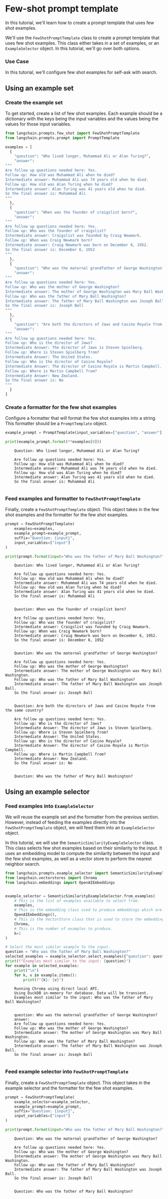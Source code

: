 # Few-shot prompt template

In this tutorial, we'll learn how to create a prompt template that uses few shot examples.

We'll use the `FewShotPromptTemplate` class to create a prompt template that uses few shot examples. This class either takes in a set of examples, or an `ExampleSelector` object. In this tutorial, we'll go over both options.

### Use Case

In this tutorial, we'll configure few shot examples for self-ask with search.


<!-- WARNING: THIS FILE WAS AUTOGENERATED! DO NOT EDIT! Instead, edit the notebook w/the location & name as this file. -->

## Using an example set

### Create the example set

To get started, create a list of few shot examples. Each example should be a dictionary with the keys being the input variables and the values being the values for those input variables.



```python
from langchain.prompts.few_shot import FewShotPromptTemplate
from langchain.prompts.prompt import PromptTemplate

examples = [
  {
    "question": "Who lived longer, Muhammad Ali or Alan Turing?",
    "answer": 
"""
Are follow up questions needed here: Yes.
Follow up: How old was Muhammad Ali when he died?
Intermediate answer: Muhammad Ali was 74 years old when he died.
Follow up: How old was Alan Turing when he died?
Intermediate answer: Alan Turing was 41 years old when he died.
So the final answer is: Muhammad Ali
"""
  },
  {
    "question": "When was the founder of craigslist born?",
    "answer": 
"""
Are follow up questions needed here: Yes.
Follow up: Who was the founder of craigslist?
Intermediate answer: Craigslist was founded by Craig Newmark.
Follow up: When was Craig Newmark born?
Intermediate answer: Craig Newmark was born on December 6, 1952.
So the final answer is: December 6, 1952
"""
  },
  {
    "question": "Who was the maternal grandfather of George Washington?",
    "answer":
"""
Are follow up questions needed here: Yes.
Follow up: Who was the mother of George Washington?
Intermediate answer: The mother of George Washington was Mary Ball Washington.
Follow up: Who was the father of Mary Ball Washington?
Intermediate answer: The father of Mary Ball Washington was Joseph Ball.
So the final answer is: Joseph Ball
"""
  },
  {
    "question": "Are both the directors of Jaws and Casino Royale from the same country?",
    "answer":
"""
Are follow up questions needed here: Yes.
Follow up: Who is the director of Jaws?
Intermediate Answer: The director of Jaws is Steven Spielberg.
Follow up: Where is Steven Spielberg from?
Intermediate Answer: The United States.
Follow up: Who is the director of Casino Royale?
Intermediate Answer: The director of Casino Royale is Martin Campbell.
Follow up: Where is Martin Campbell from?
Intermediate Answer: New Zealand.
So the final answer is: No
"""
  }
]
```

### Create a formatter for the few shot examples

Configure a formatter that will format the few shot examples into a string. This formatter should be a `PromptTemplate` object.


```python
example_prompt = PromptTemplate(input_variables=["question", "answer"], template="Question: {question}\n{answer}")

print(example_prompt.format(**examples[0]))
```

<CodeOutputBlock lang="python">

```
    Question: Who lived longer, Muhammad Ali or Alan Turing?
    
    Are follow up questions needed here: Yes.
    Follow up: How old was Muhammad Ali when he died?
    Intermediate answer: Muhammad Ali was 74 years old when he died.
    Follow up: How old was Alan Turing when he died?
    Intermediate answer: Alan Turing was 41 years old when he died.
    So the final answer is: Muhammad Ali
    
```

</CodeOutputBlock>

### Feed examples and formatter to `FewShotPromptTemplate`

Finally, create a `FewShotPromptTemplate` object. This object takes in the few shot examples and the formatter for the few shot examples.


```python
prompt = FewShotPromptTemplate(
    examples=examples, 
    example_prompt=example_prompt, 
    suffix="Question: {input}", 
    input_variables=["input"]
)

print(prompt.format(input="Who was the father of Mary Ball Washington?"))
```

<CodeOutputBlock lang="python">

```
    Question: Who lived longer, Muhammad Ali or Alan Turing?
    
    Are follow up questions needed here: Yes.
    Follow up: How old was Muhammad Ali when he died?
    Intermediate answer: Muhammad Ali was 74 years old when he died.
    Follow up: How old was Alan Turing when he died?
    Intermediate answer: Alan Turing was 41 years old when he died.
    So the final answer is: Muhammad Ali
    
    
    Question: When was the founder of craigslist born?
    
    Are follow up questions needed here: Yes.
    Follow up: Who was the founder of craigslist?
    Intermediate answer: Craigslist was founded by Craig Newmark.
    Follow up: When was Craig Newmark born?
    Intermediate answer: Craig Newmark was born on December 6, 1952.
    So the final answer is: December 6, 1952
    
    
    Question: Who was the maternal grandfather of George Washington?
    
    Are follow up questions needed here: Yes.
    Follow up: Who was the mother of George Washington?
    Intermediate answer: The mother of George Washington was Mary Ball Washington.
    Follow up: Who was the father of Mary Ball Washington?
    Intermediate answer: The father of Mary Ball Washington was Joseph Ball.
    So the final answer is: Joseph Ball
    
    
    Question: Are both the directors of Jaws and Casino Royale from the same country?
    
    Are follow up questions needed here: Yes.
    Follow up: Who is the director of Jaws?
    Intermediate Answer: The director of Jaws is Steven Spielberg.
    Follow up: Where is Steven Spielberg from?
    Intermediate Answer: The United States.
    Follow up: Who is the director of Casino Royale?
    Intermediate Answer: The director of Casino Royale is Martin Campbell.
    Follow up: Where is Martin Campbell from?
    Intermediate Answer: New Zealand.
    So the final answer is: No
    
    
    Question: Who was the father of Mary Ball Washington?
```

</CodeOutputBlock>

## Using an example selector

### Feed examples into `ExampleSelector`

We will reuse the example set and the formatter from the previous section. However, instead of feeding the examples directly into the `FewShotPromptTemplate` object, we will feed them into an `ExampleSelector` object.


In this tutorial, we will use the `SemanticSimilarityExampleSelector` class. This class selects few shot examples based on their similarity to the input. It uses an embedding model to compute the similarity between the input and the few shot examples, as well as a vector store to perform the nearest neighbor search.


```python
from langchain.prompts.example_selector import SemanticSimilarityExampleSelector
from langchain.vectorstores import Chroma
from langchain.embeddings import OpenAIEmbeddings


example_selector = SemanticSimilarityExampleSelector.from_examples(
    # This is the list of examples available to select from.
    examples,
    # This is the embedding class used to produce embeddings which are used to measure semantic similarity.
    OpenAIEmbeddings(),
    # This is the VectorStore class that is used to store the embeddings and do a similarity search over.
    Chroma,
    # This is the number of examples to produce.
    k=1
)

# Select the most similar example to the input.
question = "Who was the father of Mary Ball Washington?"
selected_examples = example_selector.select_examples({"question": question})
print(f"Examples most similar to the input: {question}")
for example in selected_examples:
    print("\n")
    for k, v in example.items():
        print(f"{k}: {v}")
```

<CodeOutputBlock lang="python">

```
    Running Chroma using direct local API.
    Using DuckDB in-memory for database. Data will be transient.
    Examples most similar to the input: Who was the father of Mary Ball Washington?
    
    
    question: Who was the maternal grandfather of George Washington?
    answer: 
    Are follow up questions needed here: Yes.
    Follow up: Who was the mother of George Washington?
    Intermediate answer: The mother of George Washington was Mary Ball Washington.
    Follow up: Who was the father of Mary Ball Washington?
    Intermediate answer: The father of Mary Ball Washington was Joseph Ball.
    So the final answer is: Joseph Ball
    
```

</CodeOutputBlock>

### Feed example selector into `FewShotPromptTemplate`

Finally, create a `FewShotPromptTemplate` object. This object takes in the example selector and the formatter for the few shot examples.


```python
prompt = FewShotPromptTemplate(
    example_selector=example_selector, 
    example_prompt=example_prompt, 
    suffix="Question: {input}", 
    input_variables=["input"]
)

print(prompt.format(input="Who was the father of Mary Ball Washington?"))
```

<CodeOutputBlock lang="python">

```
    Question: Who was the maternal grandfather of George Washington?
    
    Are follow up questions needed here: Yes.
    Follow up: Who was the mother of George Washington?
    Intermediate answer: The mother of George Washington was Mary Ball Washington.
    Follow up: Who was the father of Mary Ball Washington?
    Intermediate answer: The father of Mary Ball Washington was Joseph Ball.
    So the final answer is: Joseph Ball
    
    
    Question: Who was the father of Mary Ball Washington?
```

</CodeOutputBlock>
